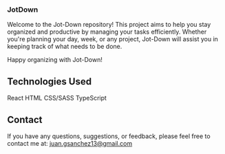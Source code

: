 ### JotDown

Welcome to the Jot-Down repository! This project aims to help you stay organized and productive by managing your tasks efficiently. Whether you're planning your day, week, or any project, Jot-Down will assist you in keeping track of what needs to be done.

Happy organizing with Jot-Down!

## Technologies Used

React
HTML
CSS/SASS
TypeScript

## Contact

If you have any questions, suggestions, or feedback, please feel free to contact me at: juan.gsanchez13@gmail.com
